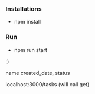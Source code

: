 

### Installations
* npm install

### Run

* npm run start

:)

name
created_date,
status

localhost:3000/tasks     (will call get)